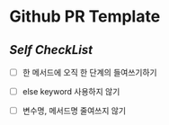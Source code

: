 # Github PR Template

##  *Self CheckList*

- [ ] 한 메서드에 오직 한 단계의 들여쓰기하기
- [ ] else keyword 사용하지 않기
- [ ] 변수명, 메서드명 줄여쓰지 않기

